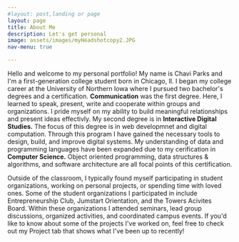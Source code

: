 ```yaml
---
#layout: post,landing or page
layout: page
title: About Me
description: Let's get personal
image: assets/images/myHeadshotcopy2.JPG
nav-menu: true

---
```

<!-- Main -->
<div id="main" class="alt">

<!-- One -->
<section id="one">
	<div class="inner">
		
<!-- content -->

<p><span class="image left"><img src="assets/images/myHeadshotcopy.JPG" alt="" /></span>Hello and welcome to my personal portfolio! My name is Chavi Parks and I'm a first-generation college student born in Chicago, Il.
I began my college career at the University of Northern Iowa where I pursued two bachelor's degrees and a certification. <strong>Communication</strong> was the first degree. Here, I learned to speak, present, write and cooperate within groups and organizations. I pride myself on my ability to build meaningful relationships and present ideas effectivly. My second degree is in <strong>Interactive Digital Studies.</strong> The focus of this degree is in web developmnet and digital computation. Through this program I have gained the necessary tools to design, build, and improve digital systems. My understanding of data and programming languages have been expanded due to my cerification in <strong>Computer Science.</strong> Object oriented programming, data structures & algorithms, and software architecture are all focal points of this certification.</p>

<p>Outside of the classroom, I typically found myself participating in student organizations, working on
personal projects, or spending time with loved ones. Some of the student organizations I participated in include Entrepreneurship Club, Jumstart Orientation, and the Towers Acivites Board. Within these organizations I attended seminars, lead group discussions, organized activities, and coordinated campus events. If you'd like to know about some of the projects I've worked on, feel free to check out my Project tab that shows what I've been up to recently!</p>
</div>

</section>
